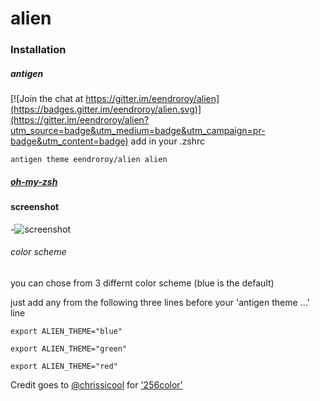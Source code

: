 # alien
### Installation
##### antigen

[![Join the chat at https://gitter.im/eendroroy/alien](https://badges.gitter.im/eendroroy/alien.svg)](https://gitter.im/eendroroy/alien?utm_source=badge&utm_medium=badge&utm_campaign=pr-badge&utm_content=badge)
add in your .zshrc

    antigen theme eendroroy/alien alien
##### [oh-my-zsh](https://github.com/robbyrussell/oh-my-zsh/wiki/Customization#overriding-and-adding-themes)
#### screenshot
-![screenshot](https://github.com/eendroroy/alien/raw/images/images/alien-mac.png "alien")

###### color scheme
you can chose from 3 differnt color scheme (blue is the default)

just add any from the following three lines before your 'antigen theme ...' line

    export ALIEN_THEME="blue"

    export ALIEN_THEME="green"

    export ALIEN_THEME="red"



Credit goes to [@chrissicool](https://github.com/chrissicool) for ['256color'](https://github.com/chrissicool/zsh-256color)

